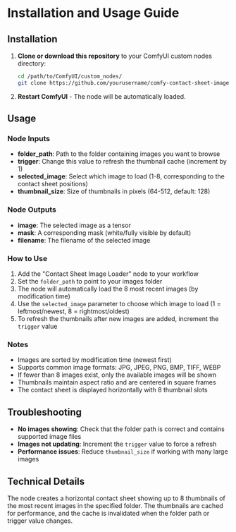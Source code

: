 # Installation and Usage Guide

## Installation

1. **Clone or download this repository** to your ComfyUI custom nodes directory:
   ```bash
   cd /path/to/ComfyUI/custom_nodes/
   git clone https://github.com/yourusername/comfy-contact-sheet-image-loader.git
   ```

2. **Restart ComfyUI** - The node will be automatically loaded.

## Usage

### Node Inputs

- **folder_path**: Path to the folder containing images you want to browse
- **trigger**: Change this value to refresh the thumbnail cache (increment by 1)
- **selected_image**: Select which image to load (1-8, corresponding to the contact sheet positions)
- **thumbnail_size**: Size of thumbnails in pixels (64-512, default: 128)

### Node Outputs

- **image**: The selected image as a tensor
- **mask**: A corresponding mask (white/fully visible by default)
- **filename**: The filename of the selected image

### How to Use

1. Add the "Contact Sheet Image Loader" node to your workflow
2. Set the `folder_path` to point to your images folder
3. The node will automatically load the 8 most recent images (by modification time)
4. Use the `selected_image` parameter to choose which image to load (1 = leftmost/newest, 8 = rightmost/oldest)
5. To refresh the thumbnails after new images are added, increment the `trigger` value

### Notes

- Images are sorted by modification time (newest first)
- Supports common image formats: JPG, JPEG, PNG, BMP, TIFF, WEBP
- If fewer than 8 images exist, only the available images will be shown
- Thumbnails maintain aspect ratio and are centered in square frames
- The contact sheet is displayed horizontally with 8 thumbnail slots

## Troubleshooting

- **No images showing**: Check that the folder path is correct and contains supported image files
- **Images not updating**: Increment the `trigger` value to force a refresh
- **Performance issues**: Reduce `thumbnail_size` if working with many large images

## Technical Details

The node creates a horizontal contact sheet showing up to 8 thumbnails of the most recent images in the specified folder. The thumbnails are cached for performance, and the cache is invalidated when the folder path or trigger value changes.
